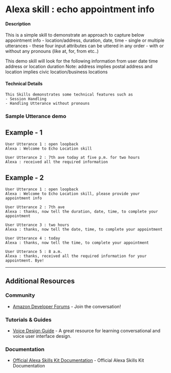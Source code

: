 # Alexa skill : echo appointment info

#### Description

 This is a simple skill to demonstrate an approach to capture below appointment info
     - location/address, duration, date, time
     - single or multiple utterances
     - these four input attributes can be uttered in any order
     - with or without any pronouns (like at, for, from etc..)

 This demo skill will look for the following information from user
        date
        time
        address or location
        duration
 Note: address implies postal address and location implies civic location/business locations

#### Technical Details
    This Skills demonstrates some technical features such as
    - Session Handling
    - Handling Utterance without pronouns

### Sample Utterance demo
## Example - 1
    User Utterance 1 : open loopback
    Alexa : Welcome to Echo Location skill

    User Utterance 2 : 7th ave today at five p.m. for two hours
    Alexa : received all the required information

## Example - 2
    User Utterance 1 : open loopback
    Alexa : Welcome to Echo Location skill, please provide your appointment info

    User Utterance 2 : 7th ave
    Alexa : thanks, now tell the duration, date, time, to complete your appointment

    User Utterance 3 : two hours
    Alexa : thanks, now tell the date, time, to complete your appointment

    User Utterance 4 : today
    Alexa : thanks, now tell the time, to complete your appointment

    User Utterance 5 : 8 a.m.
    Alexa : thanks, received all the required information for your appointment. Bye!

---

## Additional Resources

### Community
* [Amazon Developer Forums](https://forums.developer.amazon.com/spaces/165/index.html) - Join the conversation!

### Tutorials & Guides
* [Voice Design Guide](https://developer.amazon.com/designing-for-voice/) - A great resource for learning conversational and voice user interface design.

### Documentation
*  [Official Alexa Skills Kit Documentation](https://developer.amazon.com/docs/ask-overviews/build-skills-with-the-alexa-skills-kit.html) - Official Alexa Skills Kit Documentation
